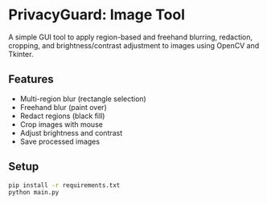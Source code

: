 # PrivacyGuard: Image Tool

A simple GUI tool to apply region-based and freehand blurring, redaction, cropping, and brightness/contrast adjustment to images using OpenCV and Tkinter.

## Features
- Multi-region blur (rectangle selection)
- Freehand blur (paint over)
- Redact regions (black fill)
- Crop images with mouse
- Adjust brightness and contrast
- Save processed images

## Setup
```bash
pip install -r requirements.txt
python main.py
